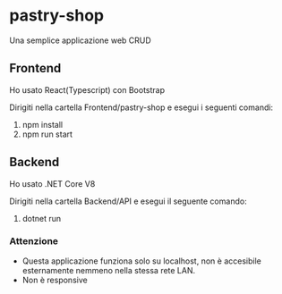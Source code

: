 # pastry-shop
Una semplice applicazione web CRUD

## Frontend

Ho usato React(Typescript) con Bootstrap

Dirigiti nella cartella Frontend/pastry-shop e esegui i seguenti comandi:
1) npm install
2) npm run start

## Backend

Ho usato .NET Core V8

Dirigiti nella cartella Backend/API e esegui il seguente comando:
1) dotnet run

### Attenzione
- Questa applicazione funziona solo su localhost, non è accesibile esternamente nemmeno nella stessa rete LAN.
- Non è responsive 
